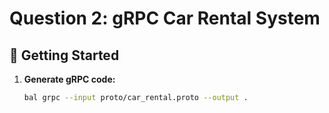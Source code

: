 # Question 2: gRPC Car Rental System

## 🚀 Getting Started

1. **Generate gRPC code:**
   ```bash
   bal grpc --input proto/car_rental.proto --output .